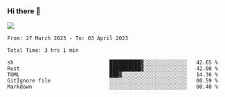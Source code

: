 ### Hi there 👋️

![](https://komarev.com/ghpvc/?username=Loner1024)

<!--START_SECTION:waka-->

```text
From: 27 March 2023 - To: 03 April 2023

Total Time: 3 hrs 1 min

sh                               ██████████▓░░░░░░░░░░░░░░   42.65 %
Rust                             ██████████▓░░░░░░░░░░░░░░   42.00 %
TOML                             ███▓░░░░░░░░░░░░░░░░░░░░░   14.36 %
GitIgnore file                   ░░░░░░░░░░░░░░░░░░░░░░░░░   00.59 %
Markdown                         ░░░░░░░░░░░░░░░░░░░░░░░░░   00.40 %
```

<!--END_SECTION:waka-->



